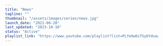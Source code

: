 ```yaml
---
title: "News"
tagline: ""
thumbnail: "/assets/images/series/news.jpg"
launch_date: "2021-08-20"
last_updated: "2023-10-16"
status: "Active"
playlist_link: "https://www.youtube.com/playlist?list=PLYeOw6sTSy6YduagvWa60bnq1N5lXfpV3"
---
```

